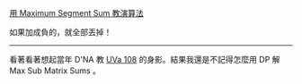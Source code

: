 [用 Maximum Segment Sum 教演算法](http://flolac.iis.sinica.edu.tw/lambdawan/node/170)

如果加成負的，就全部丟掉！

---

看著看著想起當年 D'NA 教 [UVa 108](http://www.algorithmist.com/index.php/UVa_108) 的身影。結果我還是不記得怎麼用 DP 解 Max Sub Matrix Sums 。

